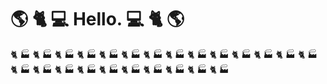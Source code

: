 # :earth_americas: :cat2: :computer: Hello. :computer: :cat2: :earth_americas:

:cat2: :factory: :cat2: :factory: :cat2: :factory: :cat2: :factory: :cat2: :factory: :cat2: :factory: :cat2: :factory: :cat2: :factory: :cat2: :factory: :cat2: :factory: :cat2: :factory: :cat2: :factory: :cat2: :factory: :cat2: :factory: :cat2: :factory: :cat2: :factory: :cat2: :factory: :cat2: :factory: :cat2: :factory: :cat2: :factory: :cat2: :factory: :cat2: :factory: :cat2: :factory: :cat2: :factory:
